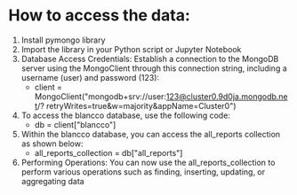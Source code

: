 # How to access the data: 
1. Install pymongo library
2. Import the library in your Python script or Jupyter Notebook
3. Database Access Credentials: Establish a connection to the MongoDB server using the MongoClient through this connection string, including a username (user) and password (123):
    - client = MongoClient("mongodb+srv://user:123@cluster0.9d0ja.mongodb.net/?       retryWrites=true&w=majority&appName=Cluster0")
4. To access the blancco database, use the following code:
    - db = client["blancco"]
5. Within the blancco database, you can access the all_reports collection as shown below:
    - all_reports_collection = db["all_reports"]
6. Performing Operations: You can now use the all_reports_collection to perform various operations such as finding, inserting, updating, or aggregating data
